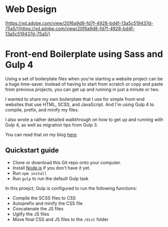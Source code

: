 # Web Design
[https://xd.adobe.com/view/20f6a9d8-fd7f-4928-bd4f-13a5c519437d-75a5/](https://xd.adobe.com/view/20f6a9d8-fd7f-4928-bd4f-13a5c519437d-75a5/)

# Front-end Boilerplate using Sass and Gulp 4

Using a set of boilerplate files when you're starting a website project can be a huge time-saver. Instead of having to start from scratch or copy and paste from previous projects, you can get up and running in just a minute or two.

I wanted to share my own boilerplate that I use for simple front-end websites that use HTML, SCSS, and JavaScript. And I'm using Gulp 4 to compile, prefix, and minify my files.

I also wrote a rather detailed walkthrough on how to get up and running with Gulp 4, as well as migration tips from Gulp 3.

You can read that on my blog [here](https://coder-coder.com/gulp-4-walk-through).

## Quickstart guide

- Clone or download this Git repo onto your computer.
- Install [Node.js](https://nodejs.org/en/) if you don't have it yet.
- Run `npm install`
- Run `gulp` to run the default Gulp task

In this proejct, Gulp is configured to run the following functions:

- Compile the SCSS files to CSS
- Autoprefix and minify the CSS file
- Concatenate the JS files
- Uglify the JS files
- Move final CSS and JS files to the `/dist` folder